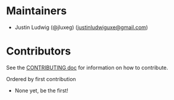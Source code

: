 # Maintainers

- Justin Ludwig (@jluxeg) (justinludwiguxe@gmail.com)

# Contributors

See the [CONTRIBUTING doc](CONTRIBUTING.md) for information on how to contribute.

Ordered by first contribution
- None yet, be the first!
